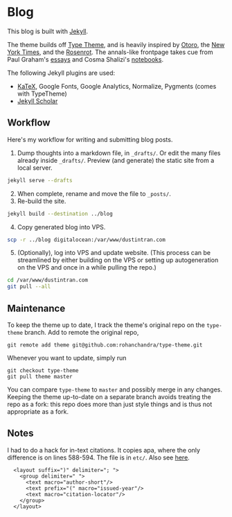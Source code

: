 # Blog

This blog is built with [Jekyll](https://jekyllrb.com/).

The theme builds off
[Type Theme](https://rohanchandra.github.io/project/type/), and is
heavily inspired by [Otoro](http://blog.otoro.net/), the [New York
Times](http://www.nytimes.com/), and the
[Rosenrot](http://the-rosenrot.com/). The annals-like frontpage takes
cue from Paul Graham's [essays](http://paulgraham.com/articles.html)
and Cosma Shalizi's [notebooks](http://bactra.org/notebooks/).

The following Jekyll plugins are used:

+ [KaTeX](https://khan.github.io/KaTeX/), Google Fonts, Google Analytics, Normalize, Pygments (comes with TypeTheme)
+ [Jekyll Scholar](https://github.com/inukshuk/jekyll-scholar)

## Workflow

Here's my workflow for writing and submitting blog posts.

1. Dump thoughts into a markdown file, in `_drafts/`. Or edit the many
   files already inside `_drafts/`. Preview (and generate) the static
   site from a local server.

  ```bash
  jekyll serve --drafts
  ```
2. When complete, rename and move the file to `_posts/`.
3. Re-build the site.

  ```bash
  jekyll build --destination ../blog
  ```
4. Copy generated blog into VPS.

  ```bash
  scp -r ../blog digitalocean:/var/www/dustintran.com
  ```
5. (Optionally), log into VPS and update website.
  (This process can be streamlined by either building on the VPS or
  setting up autogeneration on the VPS and once in a while pulling
  the repo.)

  ```bash
  cd /var/www/dustintran.com
  git pull --all
  ```

## Maintenance

To keep the theme up to date, I track the theme's original repo on
the `type-theme` branch. Add to remote the original repo,
```
git remote add theme git@github.com:rohanchandra/type-theme.git
```
Whenever you want to update, simply run
```
git checkout type-theme
git pull theme master
```
You can compare `type-theme` to `master` and possibly merge in any
changes. Keeping the theme up-to-date on a separate branch avoids
treating the repo as a fork: this repo does more than just style
things and is thus not appropriate as a fork.

## Notes

I had to do a hack for in-text citations.
It copies apa, where the only difference is on lines 588-594. The file
is in `etc/`.
Also see [here](https://github.com/inukshuk/jekyll-scholar/issues/33).
```
  <layout suffix=")" delimiter="; ">
    <group delimiter=" ">
      <text macro="author-short"/>
      <text prefix="(" macro="issued-year"/>
      <text macro="citation-locator"/>
    </group>
  </layout>
```
